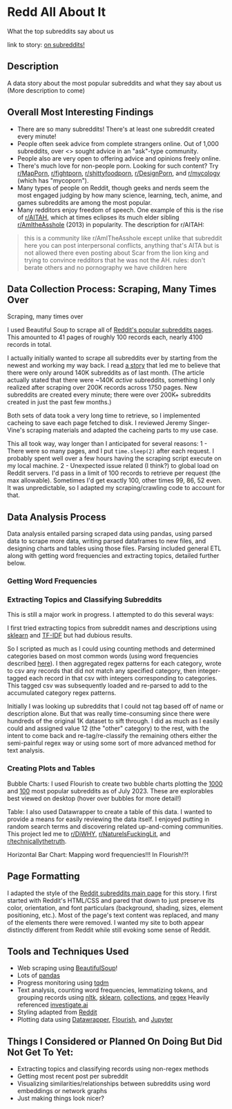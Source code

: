 # Redd All About It
What the top subreddits say about us

link to story: [on subreddits!](https://jellomoat.github.io/subs/)

## Description

A data story about the most popular subreddits and what they say about us
(More description to come)

## Overall Most Interesting Findings

- There are so many subreddits!  There's at least one subreddit created every minute!
- People often seek advice from complete strangers online.  Out of 1,000 subreddits, over <> sought advice in an "ask"-type community.
- People also are very open to offering advice and opinions freely online.
- There's much love for non-people porn.  Looking for such content?  Try <a href="https://www.reddit.com/r/MapPorn">r/MapPorn</a>, <a href="https://www.reddit.com/r/fightporn">r/fightporn</a>, <a href="https://www.reddit.com/r/shittyfoodporn">r/shittyfoodporn</a>, <a href="https://www.reddit.com/r/DesignPorn">r/DesignPorn</a>, and <a href="https://www.reddit.com/r/mycology">r/mycology</a> (which has "mycoporn").
- Many types of people on Reddit, though geeks and nerds seem the most engaged judging by how many science, learning, tech, anime, and games subreddits are among the most popular.
- Many redditors enjoy freedom of speech.  One example of this is the rise of <a href="https://reddit.com/r/AITAH">r/AITAH</a>, which at times eclipses its much elder sibling <a href="https://www.reddit.com/r/AmItheAsshole/">r/AmItheAsshole</a> (2013) in popularity.  The description for r/AITAH:
> this is a community like r/AmITheAsshole except unlike that subreddit here you can post interpersonal conflicts, anything that's AITA but is not allowed there even posting about Scar from the lion king and trying to convince redditors that he was not the AH. rules: don't berate others and no pornography we have children here

<!-- - Many  dislike Reddit's new pricing policies.  Reddit recently limited access to their API (by charging indie developers a lot of money); many admins and mods are protesting. -->

## Data Collection Process: Scraping, Many Times Over
Scraping, many times over

I used Beautiful Soup to scrape all of [Reddit's popular subreddits pages](https://www.reddit.com/subreddits/popular).  This amounted to 41 pages of roughly 100 records each, nearly 4100 records in total.

I actually initially wanted to scrape all subreddits ever by starting from the newest and working my way back.  I read [a story](https://wegotthiscovered.com/social-media/how-many-subreddits-are-on-reddit) that led me to believe that there were only around 140K subreddits as of last month.  (The article actually stated that there were ~140K _active_ subreddits, something I only realized after scraping over 200K records across 1750 pages.  New subreddits are created every minute; there were over 200K+ subreddits created in just the past few months.)

Both sets of data took a very long time to retrieve, so I implemented cacheing to save each page fetched to disk.  I reviewed Jeremy Singer-Vine's scraping materials and adapted the cacheing parts to my use case.

This all took way, way longer than I anticipated for several reasons:
1 - There were so many pages, and I put `time.sleep(2)` after each request.  I probably spent well over a few hours having the scraping script execute on my local machine.
2 - Unexpected issue related (I think?) to global load on Reddit servers.  I'd pass in a limit of 100 records to retrieve per request (the max allowable).  Sometimes I'd get exactly 100, other times 99, 86, 52 even.  It was unpredictable, so I adapted my scraping/crawling code to account for that.

## Data Analysis Process
Data analysis entailed parsing scraped data using pandas, using parsed data to scrape more data, writing parsed dataframes to new files, and designing charts and tables using those files.  Parsing included general ETL along with getting word frequencies and extracting topics, detailed further below.

### Getting Word Frequencies



### Extracting Topics and Classifying Subreddits
This is still a major work in progress.  I attempted to do this several ways:

I first tried extracting topics from subreddit names and descriptions using [sklearn](https://investigate.ai/text-analysis/introduction-to-topic-modeling/#Topic-modeling) and [TF-IDF](https://investigate.ai/text-analysis/a-simple-explanation-of-tf-idf/#Part-Two:-Inverse-document-frequency) but had dubious results.

So I scripted as much as I could using counting methods and determined categories based on most common words (using word frequencies described [here](#getting-word-frequencies)).  I then aggregated regex patterns for each category, wrote to csv any records that did not match any specified category, then integer-tagged each record in that csv with integers corresponding to categories.  This tagged csv was subsequently loaded and re-parsed to add to the accumulated category regex patterns.

Initially I was looking up subreddits that I could not tag based off of name or description alone.  But that was really time-consuming since there were hundreds of the original 1K dataset to sift through.  I did as much as I easily could and assigned value 12 (the "other" category) to the rest, with the intent to come back and re-tag/re-classify the remaining others either the semi-painful regex way or using some sort of more advanced method for text analysis.

### Creating Plots and Tables

Bubble Charts:
I used Flourish to create two bubble charts plotting the <a href="https://public.flourish.studio/visualisation/14399872/">1000</a> and <a href="https://public.flourish.studio/visualisation/14399773/">100</a> most popular subreddits as of July 2023.  These are explorables best viewed on desktop (hover over bubbles for more detail!)

Table:
I also used Datawrapper to create a table of this data.  I wanted to provide a means for easily reviewing the data itself.  I enjoyed putting in random search terms and discovering related up-and-coming communities.  This project led me to <a href="https://www.reddit.com/r/DiWHY/">r/DiWHY</a>, <a href="https://www.reddit.com/r/NatureIsFuckingLit/">r/NatureIsFuckingLit</a>, and <a href="https://www.reddit.com/r/technicallythetruth">r/technicallythetruth</a>.

Horizontal Bar Chart:
Mapping word frequencies!!!  In Flourish!?!

## Page Formatting
I adapted the style of the [Reddit subreddits main page](https://www.reddit.com/subreddits) for this story.  I first started with Reddit's HTML/CSS and pared that down to just preserve its color, orientation, and font particulars (background, shading, sizes, element positioning, etc.).  Most of the page's text content was replaced, and many of the elements there were removed.  I wanted my site to both appear distinctly different from Reddit while still evoking some sense of Reddit.

## Tools and Techniques Used
- Web scraping using [BeautifulSoup](https://www.crummy.com/software/BeautifulSoup/bs4/doc/)! 
- Lots of [pandas](https://pandas.pydata.org/)
- Progress monitoring using [tqdm](https://pypi.org/project/tqdm/#ipython-jupyter-integration)
- Text analysis, counting word frequencies, lemmatizing tokens, and grouping records using [nltk](https://www.nltk.org/), [sklearn](https://scikit-learn.org/stable/modules/generated/sklearn.feature_extraction.text.CountVectorizer.html), [collections](https://docs.python.org/3/library/collections.html#collections.Counter), and [regex](https://regex101.com/)  Heavily referenced [investigate.ai](https://investigate.ai/#textanalysis)
- Styling adapted from [Reddit](https://www.reddit.com/subreddits)
- Plotting data using [Datawrapper](https://www.datawrapper.de/), [Flourish](https://flourish.studio/), and [Jupyter](https://jupyter.org/)

## Things I Considered or Planned On Doing But Did Not Get To Yet:
- Extracting topics and classifying records using non-regex methods
- Getting most recent post per subreddit
- Visualizing similarities/relationships between subreddits using word embeddings or network graphs
- Just making things look nicer?
